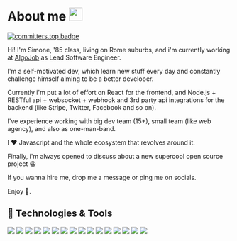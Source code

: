 # About me <img src="https://raw.githubusercontent.com/MartinHeinz/MartinHeinz/master/wave.gif" width="30px">

[![committers.top badge](https://user-badge.committers.top/italy_private/guizzo.svg)](https://user-badge.committers.top/italy_private/guizzo)

Hi! I'm Simone, '85 class, living on Rome suburbs, and i'm currently working at [AlgoJob](https://algojob.it/) as Lead Software Engineer.

I'm a self-motivated dev, which learn new stuff every day and constantly challenge himself aiming to be a better developer.

Currently i'm put a lot of effort on React for the frontend, and Node.js + RESTful api + websocket + webhook and 3rd party api integrations for the backend (like Stripe, Twitter, Facebook and so on).

I've experience working with big dev team (15+), small team (like web agency), and also as one-man-band.

I ❤️ Javascript and the whole ecosystem that revolves around it.

Finally, i'm always opened to discuss about a new supercool open source project 😀

If you wanna hire me, drop me a message or ping me on socials.

Enjoy 👋.

## 🔧 Technologies & Tools
![](https://img.shields.io/badge/OS-Linux-informational?style=flat&logo=linux&logoColor=white&color=2bbc8a)
![](https://img.shields.io/badge/Editor-IntelliJ_IDEA-informational?style=flat&logo=intellij-idea&logoColor=white&color=2bbc8a)
![](https://img.shields.io/badge/Code-NodeJS-informational?style=flat&logo=node.js&logoColor=white&color=2bbc8a)
![](https://img.shields.io/badge/Code-JavaScript-informational?style=flat&logo=javascript&logoColor=white&color=2bbc8a)
![](https://img.shields.io/badge/Code-Angular-informational?style=flat&logo=angular&logoColor=white&color=2bbc8a)
![](https://img.shields.io/badge/Code-React-informational?style=flat&logo=react&logoColor=white&color=2bbc8a)
![](https://img.shields.io/badge/Code-Vue-informational?style=flat&logo=vue.js&logoColor=white&color=2bbc8a)
![](https://img.shields.io/badge/Code-PHP-informational?style=flat&logo=php&logoColor=white&color=2bbc8a)
![](https://img.shields.io/badge/Code-Markdown-informational?style=flat&logo=markdown&logoColor=white&color=2bbc8a)
![](https://img.shields.io/badge/Shell-Bash-informational?style=flat&logo=gnu-bash&logoColor=white&color=2bbc8a)
![](https://img.shields.io/badge/Code-HTML5-informational?style=flat&logo=html5&logoColor=white&color=2bbc8a)
![](https://img.shields.io/badge/Code-CSS3-informational?style=flat&logo=css3&logoColor=white&color=2bbc8a)
![](https://img.shields.io/badge/Code-SASS-informational?style=flat&logo=sass&logoColor=white&color=2bbc8a)
![](https://img.shields.io/badge/Code-MySQL-informational?style=flat&logo=mysql&logoColor=white&color=2bbc8a)
![](https://img.shields.io/badge/Code-SQLite-informational?style=flat&logo=sqlite&logoColor=white&color=2bbc8a)
![](https://img.shields.io/badge/Code-MariaDB-informational?style=flat&logo=mariadb&logoColor=white&color=2bbc8a)

<!-- links to social media icons -->

<!-- icons with padding -->

[1.1]: http://i.imgur.com/tXSoThF.png (twitter icon with padding)
[2.1]: http://i.imgur.com/0o48UoR.png (github icon with padding)

<!-- icons without padding -->

[1.2]: http://i.imgur.com/wWzX9uB.png (twitter icon without padding)
[2.2]: http://i.imgur.com/9I6NRUm.png (github icon without padding)
[3.2]: https://raw.githubusercontent.com/MartinHeinz/MartinHeinz/master/linkedin-3-16.png (LinkedIn icon without padding)


<!-- links to your social media accounts -->

[1]: https://twitter.com/Guizzo85
[2]: https://github.com/guizzo
[3]: https://www.linkedin.com/in/simonegizzi/


<!-- Resources -->
<!-- Icons: https://simpleicons.org/ -->
<!-- GitHub Stats: https://github.com/anuraghazra/github-readme-stats -->
<!-- Emojis: https://emojipedia.org/emoji/ -->
<!-- HTML Emojis: https://www.fileformat.info/index.htm -->
<!-- Shields: https://shields.io/ -->
<!-- Awesome GitHub Profile README: https://github.com/abhisheknaiidu/awesome-github-profile-readme -->
